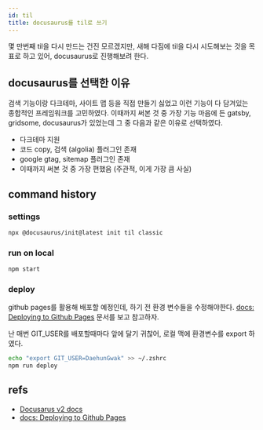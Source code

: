 ```yaml
---
id: til
title: docusaurus를 til로 쓰기
---
```


몇 만번째 til을 다시 만드는 건진 모르겠지만, 새해 다짐에 til을 다시 시도해보는 것을 목표로 하고 있어, docusaurus로 진행해보려 한다.

## docusaurus를 선택한 이유

검색 기능이랑 다크테마, 사이트 맵 등을 직접 만들기 싫었고 이런 기능이 다 담겨있는 종합적인 프레임워크를 고민하였다. 이때까지 써본 것 중 가장 기능 마음에 든 gatsby, gridsome, docusaurus가 있었는데 그 중 다음과 같은 이유로 선택하였다.

- 다크테마 지원
- 코드 copy, 검색 (algolia) 플러그인 존재
- google gtag, sitemap 플러그인 존재
- 이때까지 써본 것 중 가장 편했음 (주관적, 이게 가장 큼 사실)

## command history

### settings

```sh
npx @docusaurus/init@latest init til classic
```

### run on local

```sh
npm start
```

### deploy

github pages를 활용해 배포할 예정인데, 하기 전 환경 변수들을 수정해야한다. [docs: Deploying to Github Pages](https://v2.docusaurus.io/docs/deployment#deploying-to-github-pages) 문서를 보고 참고하자.

난 매번 GIT_USER를 배포할때마다 앞에 달기 귀찮어, 로컬 맥에 환경변수를 export 하였다.

```sh
echo "export GIT_USER=DaehunGwak" >> ~/.zshrc
npm run deploy
```

## refs

- [Docusarus v2 docs](https://v2.docusaurus.io/docs/)
- [docs: Deploying to Github Pages](https://v2.docusaurus.io/docs/deployment#deploying-to-github-pages)
